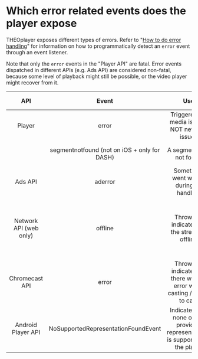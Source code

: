 # Which error related events does the player expose

THEOplayer exposes different types of errors. Refer to "[How to do error handling](../how-to-guides/07-miscellaneous/04-error/01-how-to-do-error-handling.md)"
for information on how to programmatically detect an `error` event through an event listener.

Note that only the `error` events in the "Player API" are fatal.
Error events dispatched in different APIs (e.g. Ads API) are considered non-fatal, because some level of playback might still be possible, or the video player might recover from it.

|          API           |                    Event                     |                                      Use                                       |                             Example/how to trigger                              |
| :--------------------: | :------------------------------------------: | :----------------------------------------------------------------------------: |:-------------------------------------------------------------------------------:|
|         Player         |                    error                     |                 Triggered for media issues, NOT network issues                 |                            A poorly encoded segment                             |
|                        | segmentnotfound (not on iOS + only for DASH) |                            A segment was not found                             |                           A 404 returned on a segment                           |
|        Ads API         |                   aderror                    |                    Something went wrong during ad handling                     |                            Empty ad tag / Adblocker                             |
| Network API (web only) |                   offline                    |                 Thrown to indicate that the stream is offline                  | DASH: take whole stream offline <br/><br/>HLS: take 1 segment offline is enough |
|     Chromecast API     |                    error                     |   Thrown to indicate that there was an error while casting / trying to cast    |                 Unplugged Chromecast power cable during casting                 |
|   Android Player API   |     NoSupportedRepresentationFoundEvent      | Indicates that none of the provided representations is supported by the player |                    Trying to play a 4k stream encoded in AV1                    |
